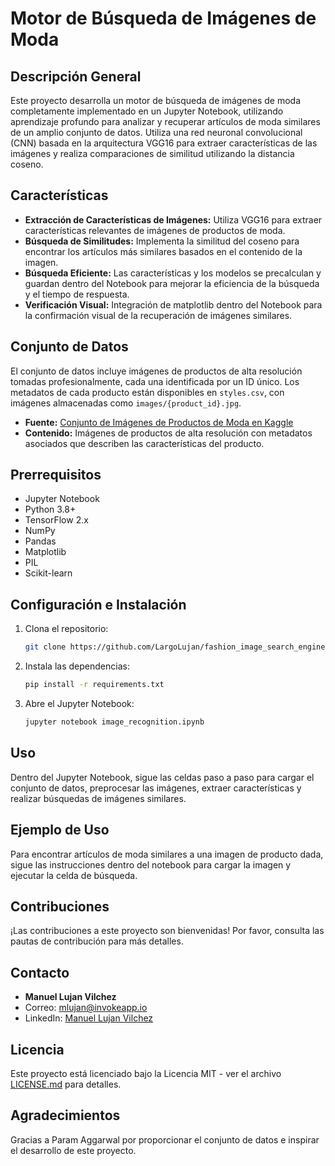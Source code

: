 # Motor de Búsqueda de Imágenes de Moda

## Descripción General
Este proyecto desarrolla un motor de búsqueda de imágenes de moda completamente implementado en un Jupyter Notebook, utilizando aprendizaje profundo para analizar y recuperar artículos de moda similares de un amplio conjunto de datos. Utiliza una red neuronal convolucional (CNN) basada en la arquitectura VGG16 para extraer características de las imágenes y realiza comparaciones de similitud utilizando la distancia coseno.

## Características
- **Extracción de Características de Imágenes:** Utiliza VGG16 para extraer características relevantes de imágenes de productos de moda.
- **Búsqueda de Similitudes:** Implementa la similitud del coseno para encontrar los artículos más similares basados en el contenido de la imagen.
- **Búsqueda Eficiente:** Las características y los modelos se precalculan y guardan dentro del Notebook para mejorar la eficiencia de la búsqueda y el tiempo de respuesta.
- **Verificación Visual:** Integración de matplotlib dentro del Notebook para la confirmación visual de la recuperación de imágenes similares.

## Conjunto de Datos
El conjunto de datos incluye imágenes de productos de alta resolución tomadas profesionalmente, cada una identificada por un ID único. Los metadatos de cada producto están disponibles en `styles.csv`, con imágenes almacenadas como `images/{product_id}.jpg`.

- **Fuente:** [Conjunto de Imágenes de Productos de Moda en Kaggle](https://www.kaggle.com/paramaggarwal/fashion-product-images-dataset)
- **Contenido:** Imágenes de productos de alta resolución con metadatos asociados que describen las características del producto.

## Prerrequisitos
- Jupyter Notebook
- Python 3.8+
- TensorFlow 2.x
- NumPy
- Pandas
- Matplotlib
- PIL
- Scikit-learn

## Configuración e Instalación
1. Clona el repositorio:
   ```bash
   git clone https://github.com/LargoLujan/fashion_image_search_engine.git
   ```
2. Instala las dependencias:
   ```bash
   pip install -r requirements.txt
   ```
3. Abre el Jupyter Notebook:
   ```bash
   jupyter notebook image_recognition.ipynb
   ```

## Uso
Dentro del Jupyter Notebook, sigue las celdas paso a paso para cargar el conjunto de datos, preprocesar las imágenes, extraer características y realizar búsquedas de imágenes similares.

## Ejemplo de Uso
Para encontrar artículos de moda similares a una imagen de producto dada, sigue las instrucciones dentro del notebook para cargar la imagen y ejecutar la celda de búsqueda.

## Contribuciones
¡Las contribuciones a este proyecto son bienvenidas! Por favor, consulta las pautas de contribución para más detalles.

## Contacto
- **Manuel Lujan Vilchez**
- Correo: mlujan@invokeapp.io
- LinkedIn: [Manuel Lujan Vilchez](https://www.linkedin.com/in/manuel-lujan-vilchez-166499b1)

## Licencia
Este proyecto está licenciado bajo la Licencia MIT - ver el archivo [LICENSE.md](LICENSE) para detalles.

## Agradecimientos
Gracias a Param Aggarwal por proporcionar el conjunto de datos e inspirar el desarrollo de este proyecto.
